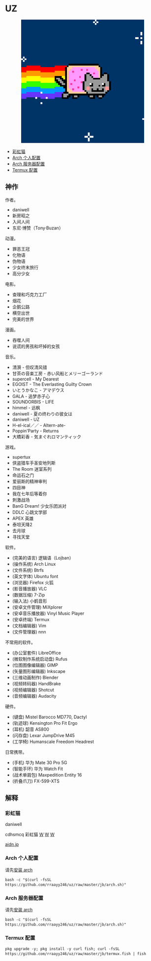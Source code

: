 
# UZ


<p align="center">
  <img src="img/PopTartCat.gif" alt="Nyan Cat">
</p>

- [彩虹猫](#彩虹猫)
- [Arch 个人配置](#Arch-个人配置)
- [Arch 服务器配置](#Arch-服务器配置)
- [Termux 配置](#Termux-配置)


## 神作 ##

作者。

- daniwell
- 新房昭之
- 入间人间
- 东尼·博赞（Tony·Buzan）

动漫。

- 罪恶王冠
- 化物语
- 伪物语
- 少女终末旅行
- 高分少女

电影。

- 查理和巧克力工厂
- 烟花
- 企鹅公路
- 横空出世
- 完美的世界

漫画。

- 吞噬人间
- 说谎的男孩和坏掉的女孩

音乐。

- 清漪 - 但叹清风错
- 甘茶の音楽工房 - 赤い风船とメリーゴーランド
- supercell - My Dearest
- EGOIST - The Everlasting Guilty Crown
- いとうかなこ - アマデウス
- GALA - 追梦赤子心
- SOUNDORBIS - LIFE
- himmel - 远枫
- daniwell - 夏の终わりの彼女は
- daniwell - UZ
- H-el-ical／／ - Altern-ate-
- Poppin'Party - Returns
- 大橋彩香 - 気まぐれロマンティック

游戏。

- supertux
- 侠盗猎车手圣安地列斯
- The Room 迷室系列
- 命运石之门
- 爱丽斯的精神审判
- 四目神
- 我在七年后等着你
- 刺激战场
- BanG Dream! 少女乐团派对
- DDLC 心跳文学部
- APEX 英雄
- 泰坦天降2
- 去月球
- 寻找天堂

软件。

- (完美的语言) 逻辑语（Lojban）
- (操作系统) Arch Linux
- (文件系统) Btrfs
- (英文字体) Ubuntu font
- (浏览器) Firefox 火狐
- (影音播放器) VLC
- (数据压缩) 7-Zip
- (输入法) 小鹤音形
- (安卓文件管理) MiXplorer
- (安卓音乐播放器) Vinyl Music Player
- (安卓终端) Termux
- (文档编辑器) Vim
- (文件管理器) nnn

不常用的软件。

- (办公室套件) LibreOffice
- (微软制作系统启动盘) Rufus
- (位图图像编辑器) GIMP
- (矢量图形编辑器) Inkscape
- (三维动画制作) Blender
- (视频转码器) HandBrake
- (视频编辑器) Shotcut
- (音频编辑器) Audacity

硬件。

- (键盘) Mistel Barocco MD770, Dactyl
- (轨迹球) Kensington Pro Fit Ergo
- (耳机) 韶音 AS800
- (闪存盘) Lexar JumpDrive M45
- (工学椅) Humanscale Freedom Headrest

日常携带。

- (手机) 华为 Mate 30 Pro 5G
- (智能手环) 华为 Watch Fit
- (战术单肩包) Maxpedition Entity 16
- (折叠爪刀) FX-599-XTS


## 解释 ##


### 彩虹猫 ###

daniwell

cdhsmcq 彩虹猫
[W](http://www.nyan.cat/)
[W](https://www.webcitation.org/6AX4J3pMz?url=http://www.prguitarman.com/index.php?id=348)
[W](https://www.youtube.com/watch?v=QH2-TGUlwu4)

[aidn.jp](https://aidn.jp/)


### Arch 个人配置 ###

请先[安装 arch](jb/arch.md)

```shell
bash -c "$(curl -fsSL https://github.com/rraayy246/uz/raw/master/jb/arch.sh)"
```


### Arch 服务器配置 ###

请先[安装 arch](jb/archv.md)

```shell
bash -c "$(curl -fsSL https://github.com/rraayy246/uz/raw/master/jb/arch.sh)"
```


### Termux 配置 ###

```shell
pkg upgrade -y; pkg install -y curl fish; curl -fsSL https://github.com/rraayy246/uz/raw/master/jb/termux.fish | fish
```


